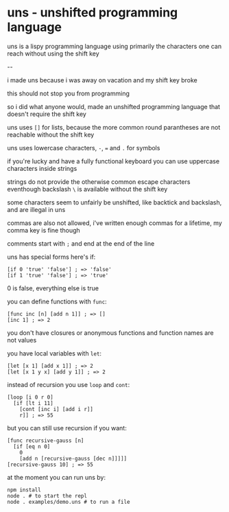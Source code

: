 # uns - unshifted programming language

uns is a lispy programming language using primarily the characters one can reach without using the shift key

--

i made uns because i was away on vacation and my shift key broke

this should not stop you from programming

so i did what anyone would, made an unshifted programming language that doesn't require the shift key

uns uses `[]` for lists, because the more common round parantheses are not reachable without the shift key

uns uses lowercase characters, `-`, `=` and `.` for symbols

if you're lucky and have a fully functional keyboard you can use uppercase characters inside strings

strings do not provide the otherwise common escape characters eventhough backslash `\` is available without the shift key

some characters seem to unfairly be unshifted, like backtick and backslash, and are illegal in uns

commas are also not allowed, i've written enough commas for a lifetime, my comma key is fine though

comments start with `;` and end at the end of the line

uns has special forms here's if:

```
[if 0 'true' 'false'] ; => 'false'
[if 1 'true' 'false'] ; => 'true' 
```
0 is false, everything else is true

you can define functions with `func`:
```
[func inc [n] [add n 1]] ; => []
[inc 1] ; => 2
```
you don't have closures or anonymous functions and function names are not values

you have local variables with `let`:
```
[let [x 1] [add x 1]] ; => 2
[let [x 1 y x] [add y 1]] ; => 2
```

instead of recursion you use `loop` and `cont`:
```
[loop [i 0 r 0]
  [if [lt i 11]
    [cont [inc i] [add i r]]
    r]] ; => 55
```

but you can still use recursion if you want:
```
[func recursive-gauss [n]
  [if [eq n 0]
    0
    [add n [recursive-gauss [dec n]]]]]
[recursive-gauss 10] ; => 55
```

at the moment you can run uns by:

```
npm install
node . # to start the repl
node . examples/demo.uns # to run a file
```
